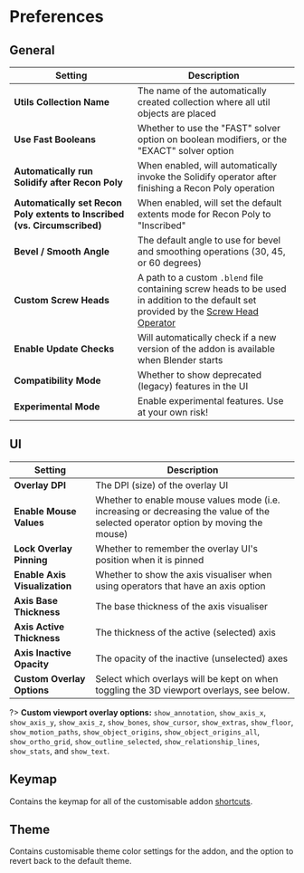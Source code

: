 # Preferences

## General

| Setting | Description |
| --- | --- |
| **Utils Collection Name** | The name of the automatically created collection where all util objects are placed |
| **Use Fast Booleans** | Whether to use the "FAST" solver option on boolean modifiers, or the "EXACT" solver option |
| **Automatically run Solidify after Recon Poly** | When enabled, will automatically invoke the Solidify operator after finishing a Recon Poly operation |
| **Automatically set Recon Poly extents to Inscribed (vs. Circumscribed)** | When enabled, will set the default extents mode for Recon Poly to "Inscribed" |
| **Bevel / Smooth Angle** | The default angle to use for bevel and smoothing operations (30, 45, or 60 degrees) |
| **Custom Screw Heads** | A path to a custom `.blend` file containing screw heads to be used in addition to the default set provided by the [Screw Head Operator](/standalone/screw-head) |
| **Enable Update Checks** | Will automatically check if a new version of the addon is available when Blender starts |
| **Compatibility Mode** | Whether to show deprecated (legacy) features in the UI |
| **Experimental Mode** | Enable experimental features. Use at your own risk! |

## UI

| Setting | Description |
| --- | --- |
| **Overlay DPI** | The DPI (size) of the overlay UI |
| **Enable Mouse Values** | Whether to enable mouse values mode (i.e. increasing or decreasing the value of the selected operator option by moving the mouse) |
| **Lock Overlay Pinning** | Whether to remember the overlay UI's position when it is pinned |
| **Enable Axis Visualization** | Whether to show the axis visualiser when using operators that have an axis option |
| **Axis Base Thickness** | The base thickness of the axis visualiser |
| **Axis Active Thickness** | The thickness of the active (selected) axis |
| **Axis Inactive Opacity** | The opacity of the inactive (unselected) axes |
| **Custom Overlay Options** | Select which overlays will be kept on when toggling the 3D viewport overlays, see below. |

?> **Custom viewport overlay options:** `show_annotation`, `show_axis_x`, `show_axis_y`, `show_axis_z`, `show_bones`, `show_cursor`, `show_extras`, `show_floor`, `show_motion_paths`, `show_object_origins`, `show_object_origins_all`, `show_ortho_grid`, `show_outline_selected`, `show_relationship_lines`, `show_stats`, and `show_text`.

## Keymap

Contains the keymap for all of the customisable addon [shortcuts](/getting-started/shortcuts).

## Theme

Contains customisable theme color settings for the addon, and the option to revert back to the default theme.